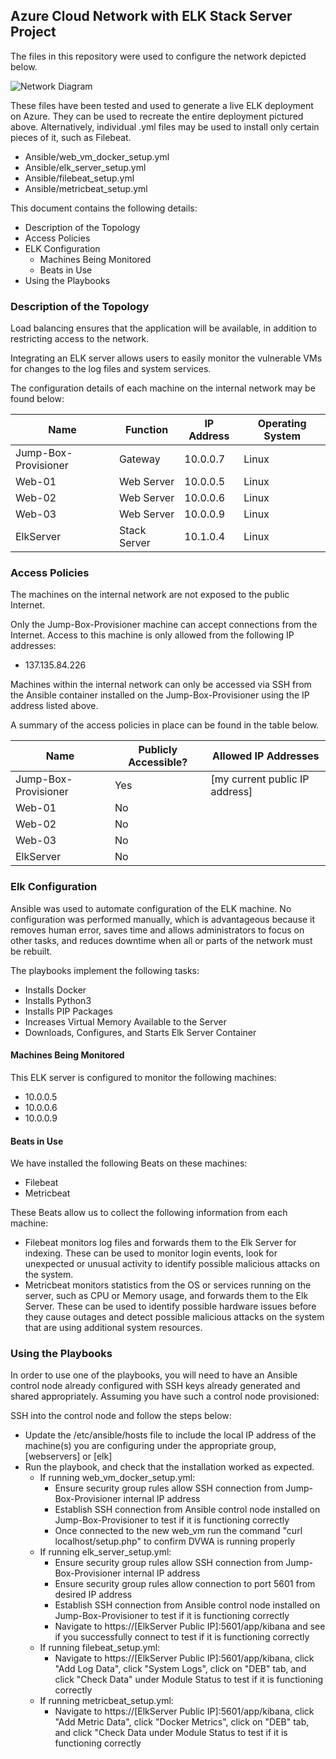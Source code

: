 ## Azure Cloud Network with ELK Stack Server Project

The files in this repository were used to configure the network depicted below.

![Network Diagram](/Diagram/Network_Diagram.jpg) 

These files have been tested and used to generate a live ELK deployment on Azure. They can be used to recreate the entire deployment pictured above. Alternatively, individual .yml files may be used to install only certain pieces of it, such as Filebeat.
* Ansible/web_vm_docker_setup.yml
* Ansible/elk_server_setup.yml
* Ansible/filebeat_setup.yml
* Ansible/metricbeat_setup.yml

This document contains the following details:
* Description of the Topology
* Access Policies
* ELK Configuration 
  * Machines Being Monitored
  * Beats in Use
* Using the Playbooks

### Description of the Topology

Load balancing ensures that the application will be available, in addition to restricting access to the network.

Integrating an ELK server allows users to easily monitor the vulnerable VMs for changes to the log files and system services.

The configuration details of each machine on the internal network may be found below:

| Name                 | Function       | IP Address | Operating System |
|----------------------|----------------|------------|------------------|
| Jump-Box-Provisioner | Gateway        | 10.0.0.7   | Linux            |
| Web-01               | Web Server     | 10.0.0.5   | Linux            |
| Web-02               | Web Server     | 10.0.0.6   | Linux            |
| Web-03               | Web Server     | 10.0.0.9   | Linux            |
| ElkServer            | Stack Server   | 10.1.0.4   | Linux            |

### Access Policies

The machines on the internal network are not exposed to the public Internet.

Only the Jump-Box-Provisioner machine can accept connections from the Internet. Access to this machine is only allowed from the following IP addresses:
* 137.135.84.226

Machines within the internal network can only be accessed via SSH from the Ansible container installed on the Jump-Box-Provisioner using the IP address listed above.

A summary of the access policies in place can be found in the table below.

| Name                 | Publicly Accessible? | Allowed IP Addresses           |
|----------------------|----------------------|--------------------------------|
| Jump-Box-Provisioner | Yes                  | [my current public IP address] |
| Web-01               | No                   |                                |
| Web-02               | No                   |                                |
| Web-03               | No                   |                                |
| ElkServer            | No                   |                                |	
		
### Elk Configuration

Ansible was used to automate configuration of the ELK machine. No configuration was performed manually, which is advantageous because it removes human error, saves time and allows administrators to focus on other tasks, and reduces downtime when all or parts of the network must be rebuilt.

The playbooks implement the following tasks:
* Installs Docker
* Installs Python3
* Installs PIP Packages
* Increases Virtual Memory Available to the Server
* Downloads, Configures, and Starts Elk Server Container

#### Machines Being Monitored

This ELK server is configured to monitor the following machines:
* 10.0.0.5
* 10.0.0.6
* 10.0.0.9

#### Beats in Use

We have installed the following Beats on these machines:
* Filebeat
* Metricbeat

These Beats allow us to collect the following information from each machine:
* Filebeat monitors log files and forwards them to the Elk Server for indexing. These can be used to monitor login events, look for unexpected or unusual activity to identify possible malicious attacks on the system.
* Metricbeat monitors statistics from the OS or services running on the server, such as CPU or Memory usage, and forwards them to the Elk Server. These can be used to identify possible hardware issues before they cause outages and detect possible malicious attacks on the system that are using additional system resources.

### Using the Playbooks

In order to use one of the playbooks, you will need to have an Ansible control node already configured with SSH keys already generated and shared appropriately. Assuming you have such a control node provisioned:

SSH into the control node and follow the steps below:
* Update the /etc/ansible/hosts file to include the local IP address of the machine(s) you are configuring under the appropriate group, [webservers] or [elk]
* Run the playbook, and check that the installation worked as expected.
  * If running web_vm_docker_setup.yml:
	  * Ensure security group rules allow SSH connection from Jump-Box-Provisioner internal IP address
	  * Establish SSH connection from Ansible control node installed on Jump-Box-Provisioner to test if it is functioning correctly
	  * Once connected to the new web_vm run the command "curl localhost/setup.php" to confirm DVWA is running properly
  * If running elk_server_setup.yml:
	  * Ensure security group rules allow SSH connection from Jump-Box-Provisioner internal IP address
	  * Ensure security group rules allow connection to port 5601 from desired IP address
	  * Establish SSH connection from Ansible control node installed on Jump-Box-Provisioner to test if it is functioning correctly
	  * Navigate to https://[ElkServer Public IP]:5601/app/kibana and see if you successfully connect to test if it is functioning correctly
  * If running filebeat_setup.yml:
	  * Navigate to https://[ElkServer Public IP]:5601/app/kibana, click "Add Log Data", click "System Logs", click on "DEB" tab, and click "Check Data" under Module Status to test if it is functioning correctly
  * If running metricbeat_setup.yml:
	  * Navigate to https://[ElkServer Public IP]:5601/app/kibana, click "Add Metric Data", click "Docker Metrics", click on "DEB" tab, and click "Check Data under Module Status to test if it is functioning correctly
